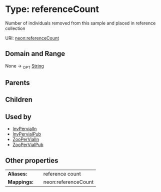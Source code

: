 
# Type: referenceCount


Number of individuals removed from this sample and placed in reference collection

URI: [neon:referenceCount](https://data.neonscience.org/referenceCount)


## Domain and Range

None ->  <sub>OPT</sub> [String](types/String.md)

## Parents


## Children


## Used by

 * [InvPervialIn](InvPervialIn.md)
 * [InvPervialPub](InvPervialPub.md)
 * [ZooPerVialIn](ZooPerVialIn.md)
 * [ZooPerVialPub](ZooPerVialPub.md)

## Other properties

|  |  |  |
| --- | --- | --- |
| **Aliases:** | | reference count |
| **Mappings:** | | neon:referenceCount |

